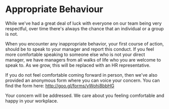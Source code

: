 Appropriate Behaviour
=======================

While we've had a great deal of luck with everyone on our team being very respectful, over time there's always the chance that an individual or a group is not. 

When you encounter any inappropriate behavior, your first course of action, should be to speak to your manager and report this conduct. If you feel more comfortable speaking to someone else who is not your direct manager, we have managers from all walks of life who you are welcome to speak to. As we grow, this will be replaced with an HR representative.

If you do not feel comfortable coming forward in person, then we've also provided an anonymous form where you can voice your concern. You can find the form here: http://goo.gl/forms/yWohi8bbHG

Your concern will be addressed. We care about you feeling comfortable and happy in your workplace.  
